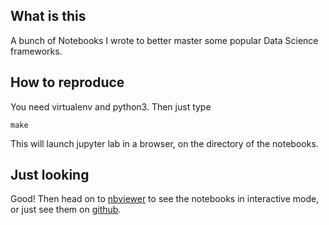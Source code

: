 What is this
------------
A bunch of Notebooks I wrote to better master some popular Data Science
frameworks.

How to reproduce
----------------

You need virtualenv and python3. Then just type

    make

This will launch jupyter lab in a browser, on the directory of the
notebooks.

Just looking
------------

Good! Then head on to
[nbviewer](https://nbviewer.jupyter.org/github/chmduquesne/data-science-exercises/tree/master/notebooks/)
to see the notebooks in interactive mode, or just see them on
[github](https://github.com/chmduquesne/data-science-exercises/tree/master/notebooks).
